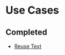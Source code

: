 # Use Cases

## Completed

* [Reuse Text](C:/Users/Burdette/Documents/GitHub/markdown_helper/markdown/use_cases/reuse_text/reuse_text.md)
